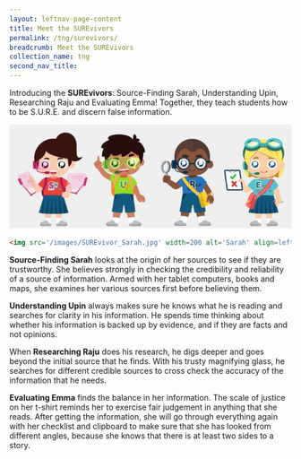 ```yaml
---
layout: leftnav-page-content
title: Meet the SUREvivors
permalink: /tng/surevivors/
breadcrumb: Meet the SUREvivors
collection_name: tng
second_nav_title: 
---
```


Introducing the **SUREvivors**: Source-Finding Sarah, Understanding Upin, Researching Raju and Evaluating Emma! Together, they teach students how to be S.U.R.E. and discern false information.

![](../images/SUREvivors-team.JPG)

```HTML
<img src='/images/SUREvivor_Sarah.jpg' width=200 alt='Sarah' align=left valign=top referrerPolicy='no-referrer' />**Source-Finding Sarah** looks at the origin of her sources to see if they are trustworthy. She believes strongly in checking the credibility and reliability of a source of information. Armed with her tablet computers, books and maps, she examines her various sources first before believing them.
```

**Source-Finding Sarah** looks at the origin of her sources to see if they are trustworthy. She believes strongly in checking the credibility and reliability of a source of information. Armed with her tablet computers, books and maps, she examines her various sources first before believing them.



**Understanding Upin** always makes sure he knows what he is reading and searches for clarity in his information. He spends time thinking about whether his information is backed up by evidence, and if they are facts and not opinions. 



When **Researching Raju** does his research, he digs deeper and goes beyond the initial source that he finds. With his trusty magnifying glass, he searches for different credible sources to cross check the accuracy of the information that he needs.



**Evaluating Emma** finds the balance in her information. The scale of justice on her t-shirt reminds her to exercise fair judgement in anything that she reads. After getting the information, she will go through everything again with her checklist and clipboard to make sure that she has looked from different angles, because she knows that there is at least two sides to a story.

